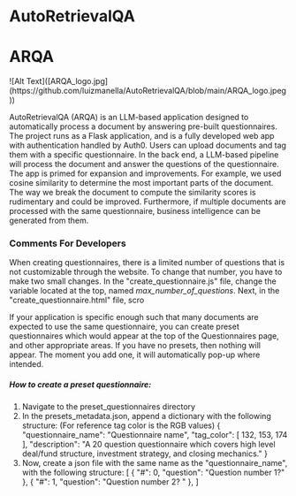 # AutoRetrievalQA
<h1>ARQA</h1>
![Alt Text]([ARQA_logo.jpg](https://github.com/luizmanella/AutoRetrievalQA/blob/main/ARQA_logo.jpeg))
<p>AutoRetrievalQA (ARQA) is an LLM-based application designed to automatically process a document by answering pre-built questionnaires. The project runs as a Flask application, and is a fully developed web app with authentication handled by Auth0. Users can upload documents and tag them with a specific questionnaire. In the back end, a LLM-based pipeline will process the document and answer the questions of the questionnaire. The app is primed for expansion and improvements. For example, we used cosine similarity to determine the most important parts of the document. The way we break the document to compute the similarity scores is rudimentary and could be improved. Furthermore, if multiple documents are processed with the same questionnaire, business intelligence can be generated from them.</p>

<h3>Comments For Developers</h3>
<p>When creating questionnaires, there is a limited number of questions that is not customizable through the website. To change that number, you have to make two small changes. In the "create_questionnaire.js" file, change the variable located at the top, named <i>max_number_of_questions</i>. Next, in the "create_questionnaire.html" file, scro</p>
<p>If your application is specific enough such that many documents are expected to use the same questionnaire, you can create preset questionnaires which would appear at the top of the Questionnaires page, and other appropriate areas. If you have no presets, then nothing will appear. The moment you add one, it will automatically pop-up where intended.</p>
<h5>How to create a preset questionnaire:</h5>
<ol>
    <li>Navigate to the preset_questionnaires directory</li>
    <li>
        In the presets_metadata.json, append a dictionary with the following structure: (For reference tag color is the RGB values)
        {
            "questionnaire_name": "Questionnaire name",
            "tag_color": [
                132, 
                153,
                174
            ],
            "description": "A 20 question questionnaire which covers high level deal/fund structure, investment strategy, and closing mechanics."
        }
    </li>
    <li>
        Now, create a json file with the same name as the "questionnaire_name", with the following structure:
        [
            {
                "#": 0,
                "question": "Question number 1?"
            },
            {
                "#": 1,
                "question": "Question number 2? "
            },
        ]
    </li>
</ol>   
